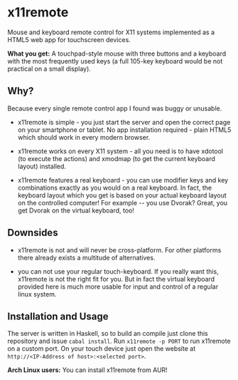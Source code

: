 # x11remote
Mouse and keyboard remote control for X11 systems implemented as a HTML5 web app for touchscreen devices.

**What you get:** A touchpad-style mouse with three buttons and a keyboard with the most frequently used
keys (a full 105-key keyboard would be not practical on a small display).

## Why?
Because every single remote control app I found was buggy or unusable.

* x11remote is simple - you just start the server and open the correct page on your smartphone or
tablet. No app installation required - plain HTML5 which should work in every modern browser.

* x11remote works on every X11 system - all you need is to have xdotool (to execute the actions) and
xmodmap (to get the current keyboard layout) installed.

* x11remote features a real keyboard - you can use modifier keys and key combinations
exactly as you would on a real keyboard. In fact, the keyboard layout which you get is based on your
actual keyboard layout on the controlled computer! For example -- you use Dvorak? Great, you get
Dvorak on the virtual keyboard, too!

## Downsides
* x11remote is not and will never be cross-platform. For other platforms there already exists a
multitude of alternatives.

* you can not use your regular touch-keyboard. If you really want this, x11remote is not the right
  fit for you. But in fact the virtual keyboard provided here is much more usable for input and
  control of a regular linux system.

## Installation and Usage
The server is written in Haskell, so to build an compile just clone this repository and issue `cabal
install`. Run `x11remote -p PORT` to run x11remote on a custom port. On your touch device just open
the website at `http://<IP-Address of host>:<selected port>`.

**Arch Linux users:** You can install x11remote from AUR!

